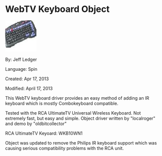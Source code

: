 # WebTV Keyboard Object

![webtvthumb.JPG](webtvthumb.JPG)

By: Jeff Ledger

Language: Spin

Created: Apr 17, 2013

Modified: April 17, 2013

This WebTV keyboard driver provides an easy method of adding an IR keyboard which is mostly Combokeyboard compatible.

Tested with the RCA UltimateTV Universal Wireless Keyboard. Not extremely fast, but easy and simple. Object driver written by "localroger" and demo by "oldbitcollector"

RCA UltimateTV Keyoard: WKB10WN1

Object was updated to remove the Philips IR keyboard support which was causing serious compatibility problems with the RCA unit.
